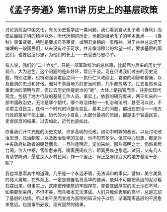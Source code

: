 # 《孟子旁通》第111讲 历史上的基层政策

------

讨论到前面中国文化，有关历史哲学这一类问题，我们看到自从孔子著《春秋》而使乱臣贼子惧的精神以外，历代历朝的历史，也都是继承孔子的学术重点——《春秋》责备贤者，特别是要求君圣臣贤，或明君良相的一贯精神。对于林林总总遗下编氓的一般国民们，从来没有过于苛求，并非像邹穆公的希望一样，要求基层的国民们，也要层层尽忠，为他们的长上——长官去尽忠尽节。

有人说，我们的“二十六史”，只是一部军政统治的总帐簿，比起西方后来的历史学观点，大为逊色。这个问题的是非好坏，暂且不谈。现在只讲我们过去的历史记载，特别注重，也特别强调君臣之间——执行仁义政纲上，君道的明智和昏庸，以及臣道的忠贞和奸佞。而对于基层地方的吏治问题，几乎都忽略了。过去虽然也注重吏治的清明与否，但过去历史所提吏治的“吏”，大体上是指官而言，并非如现代观念，包括了地方行政的基层工作人员。事实上，依我的研究看来，两千年来的一部中国政治史，无论是哪个朝代，哪个政治体制——礼治和法制，甚至可以说，不论君主或民主，任何一个时代的兴盛与变乱，基本上的问题，都出在吏治——地方行政的基层干部上面。历代的大小变乱，大部分最初的原因，都是由于官逼民变，吏虐民反的结果。过去如此，近代也是如此。

你看我们汗牛充栋的历史文献，许多高明的论政，如切中时弊的奏议，以及讨论政治思想、政治制度，以及政治哲学的文章，也不知有多少。但其中心思想，都是对中央政府执政者的朝廷而言。一旦时逢明君，宠加采纳，那些高明之士，仍然身居台阁，位入中枢，官阶愈来高，隔离民间疾苦，距离民痪也愈远。试问，又有几人肯请求降调，愿意深入乡村民间，作一个里正、保正芝麻绿豆大的地方基层干部呢？

我也常思索其中的道理，几乎是一个永远矛盾，无法调和的事实。譬如，美仑美奂的伟大建筑，在外观上，一定是铺置名贵高华的装满，绝对不可能把基层的泥沙粗石摆出来。但事实上，这座宏传建筑的牢固存在，非要底层厚实的泥土沙石不可。如果颠倒来用，不但不美，而且根本无法落成。人们只瞻仰表层的高华，总是忘却了基层的功绩。所以由平民而变成为高明的知识分子以后，渐渐距离基层的平民愈来愈远。也是事所必致，理有固然的结果。

